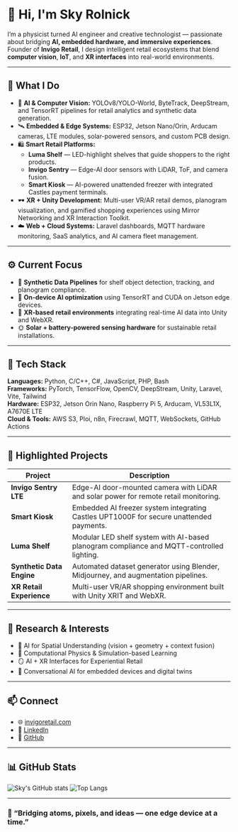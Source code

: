 # 👋 Hi, I'm Sky Rolnick

I’m a physicist turned AI engineer and creative technologist — passionate about bridging **AI, embedded hardware, and immersive experiences**.  
Founder of **Invigo Retail**, I design intelligent retail ecosystems that blend **computer vision**, **IoT**, and **XR interfaces** into real-world environments.

---

## 🧠 What I Do

- 🧩 **AI & Computer Vision:** YOLOv8/YOLO-World, ByteTrack, DeepStream, and TensorRT pipelines for retail analytics and synthetic data generation.  
- 🛰️ **Embedded & Edge Systems:** ESP32, Jetson Nano/Orin, Arducam cameras, LTE modules, solar-powered sensors, and custom PCB design.  
- 🛍️ **Smart Retail Platforms:**  
  - **Luma Shelf** — LED-highlight shelves that guide shoppers to the right products.  
  - **Invigo Sentry** — Edge-AI door sensors with LiDAR, ToF, and camera fusion.  
  - **Smart Kiosk** — AI-powered unattended freezer with integrated Castles payment terminals.  
- 🕶️ **XR + Unity Development:** Multi-user VR/AR retail demos, planogram visualization, and gamified shopping experiences using Mirror Networking and XR Interaction Toolkit.  
- ☁️ **Web + Cloud Systems:** Laravel dashboards, MQTT hardware monitoring, SaaS analytics, and AI camera fleet management.

---

## ⚙️ Current Focus

- 🎥 **Synthetic Data Pipelines** for shelf object detection, tracking, and planogram compliance.  
- 🧮 **On-device AI optimization** using TensorRT and CUDA on Jetson edge devices.  
- 🧱 **XR-based retail environments** integrating real-time AI data into Unity and WebXR.  
- 🌞 **Solar + battery-powered sensing hardware** for sustainable retail installations.

---

## 🧰 Tech Stack

**Languages:** Python, C/C++, C#, JavaScript, PHP, Bash  
**Frameworks:** PyTorch, TensorFlow, OpenCV, DeepStream, Unity, Laravel, Vite, Tailwind  
**Hardware:** ESP32, Jetson Orin Nano, Raspberry Pi 5, Arducam, VL53L1X, A7670E LTE  
**Cloud & Tools:** AWS S3, Ploi, n8n, Firecrawl, MQTT, WebSockets, GitHub Actions  

---

## 📸 Highlighted Projects

| Project | Description |
|----------|--------------|
| **Invigo Sentry LTE** | Edge-AI door-mounted camera with LiDAR and solar power for remote retail monitoring. |
| **Smart Kiosk** | Embedded AI freezer system integrating Castles UPT1000F for secure unattended payments. |
| **Luma Shelf** | Modular LED shelf system with AI-based planogram compliance and MQTT-controlled lighting. |
| **Synthetic Data Engine** | Automated dataset generator using Blender, Midjourney, and augmentation pipelines. |
| **XR Retail Experience** | Multi-user VR/AR shopping environment built with Unity XRIT and WebXR. |

---

## 🧩 Research & Interests

- 🧬 AI for Spatial Understanding (vision + geometry + context fusion)  
- 🔬 Computational Physics & Simulation-based Learning  
- 🪞 AI + XR Interfaces for Experiential Retail  
- 🤖 Conversational AI for embedded devices and digital twins  

---

## 📫 Connect

- 🌐 [invigoretail.com](https://invigoretail.com)  
- 💼 [LinkedIn](https://www.linkedin.com/in/skyrolnick)  
- 🧪 [GitHub](https://github.com/skyrolnick)  

---

## 📊 GitHub Stats

![Sky's GitHub stats](https://github-readme-stats.vercel.app/api?username=skymeson&show_icons=true&theme=tokyonight)
![Top Langs](https://github-readme-stats.vercel.app/api/top-langs/?username=skymeson&layout=compact&theme=tokyonight)

---

### 🧡 “Bridging atoms, pixels, and ideas — one edge device at a time.”
